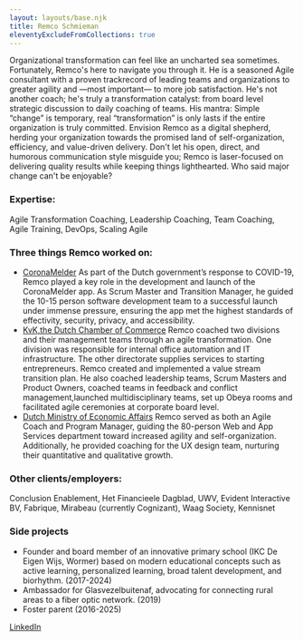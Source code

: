 ```yaml
---
layout: layouts/base.njk
title: Remco Schmieman
eleventyExcludeFromCollections: true
---
```

Organizational transformation can feel like an uncharted sea sometimes. Fortunately, Remco's here to navigate you through it. He is a seasoned Agile consultant with a proven trackrecord of leading teams and organizations to greater agility and —most important— to more job satisfaction. He's not another coach; he's truly a transformation catalyst: from board level strategic discussion to daily coaching of teams. 
His mantra: Simple “change” is temporary,  real “transformation” is only lasts if the entire organization is truly committed. Envision Remco as a digital shepherd, herding your organization towards the promised land of self-organization, efficiency, and value-driven delivery. 
Don't let his open, direct, and humorous communication style misguide you; Remco is laser-focused on delivering quality results while keeping things lighthearted. Who said major change can't be enjoyable?

### Expertise: 
Agile Transformation Coaching, Leadership Coaching, Team Coaching, Agile Training, DevOps, Scaling Agile

### Three things Remco worked on:
* [CoronaMelder](https://www.digitaleoverheid.nl/achtergrondartikelen/coronamelder-app-nieuw-wapen-tegen-virus/) As part of the Dutch government’s response to COVID-19, Remco played a key role in the development and launch of the CoronaMelder app. As Scrum Master and Transition Manager, he guided the 10-15 person software development team to a successful launch under immense pressure, ensuring the app met the highest standards of effectivity, security, privacy, and accessibility.
* [KvK,the Dutch Chamber of Commerce](https://www.kvk.nl) Remco coached two divisions and their management teams through an agile transformation. One division was responsible for internal office automation and IT infrastructure. The other directorate supplies services to starting entrepreneurs. Remco created and implemented a value stream transition plan. He also coached leadership teams, Scrum Masters and Product Owners, coached teams in feedback and conflict management,launched multidisciplinary teams, set up Obeya rooms and facilitated agile ceremonies at corporate board level.
* [Dutch Ministry of Economic Affairs](https://www.rijksoverheid.nl/ministeries/ministerie-van-economische-zaken/organisatie/diensten-en-instellingen) Remco served as both an Agile Coach and Program Manager, guiding the 80-person Web and App Services department toward increased agility and self-organization. Additionally, he provided coaching for the UX design team, nurturing their quantitative and qualitative growth.



### Other clients/employers:
Conclusion Enablement, Het Financieele Dagblad, UWV, Evident Interactive BV, Fabrique, Mirabeau (currently Cognizant), Waag Society, Kennisnet

### Side projects
- Founder and board member of an innovative primary school (IKC De Eigen Wijs, Wormer) based on modern educational concepts such as active learning, personalized learning, broad talent development, and biorhythm. (2017-2024)
- Ambassador for Glasvezelbuitenaf, advocating for connecting rural areas to a fiber optic network. (2019)
- Foster parent (2016-2025)

[LinkedIn](https://www.linkedin.com/in/remcoschmieman/)
